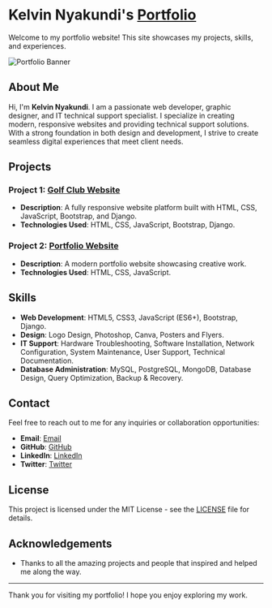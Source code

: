 # Kelvin Nyakundi's [Portfolio](https://kelvintaii.me/portfolio/)

Welcome to my portfolio website! This site showcases my projects, skills, and experiences. 

![Portfolio Banner](https://img.icons8.com/fluency/180/000000/code.png)

## About Me

Hi, I'm **Kelvin Nyakundi**. I am a passionate web developer, graphic designer, and IT technical support specialist. I specialize in creating modern, responsive websites and providing technical support solutions. With a strong foundation in both design and development, I strive to create seamless digital experiences that meet client needs.

## Projects

### Project 1: [Golf Club Website](https://github.com/KelvinTaii/gofugolfclub)
- **Description**: A fully responsive website platform built with HTML, CSS, JavaScript, Bootstrap, and Django.
- **Technologies Used**: HTML, CSS, JavaScript, Bootstrap, Django.

### Project 2: [Portfolio Website](https://github.com/KelvinTaii/portfolio.github.io)
- **Description**: A modern portfolio website showcasing creative work.
- **Technologies Used**: HTML, CSS, JavaScript.

## Skills

- **Web Development**: HTML5, CSS3, JavaScript (ES6+), Bootstrap, Django.
- **Design**: Logo Design, Photoshop, Canva, Posters and Flyers.
- **IT Support**: Hardware Troubleshooting, Software Installation, Network Configuration, System Maintenance, User Support, Technical Documentation.
- **Database Administration**: MySQL, PostgreSQL, MongoDB, Database Design, Query Optimization, Backup & Recovery.

## Contact

Feel free to reach out to me for any inquiries or collaboration opportunities:

- **Email**: [Email](mailto:nyakundilizper@gmail.com)
- **GitHub**: [GitHub](https://github.com/KelvinTaii)
- **LinkedIn**: [LinkedIn](https://www.linkedin.com/in/kelvin-taii/)
- **Twitter**: [Twitter](https://twitter.com/losttai)

## License

This project is licensed under the MIT License - see the [LICENSE](LICENSE) file for details.

## Acknowledgements

- Thanks to all the amazing projects and people that inspired and helped me along the way.

---

Thank you for visiting my portfolio! I hope you enjoy exploring my work.